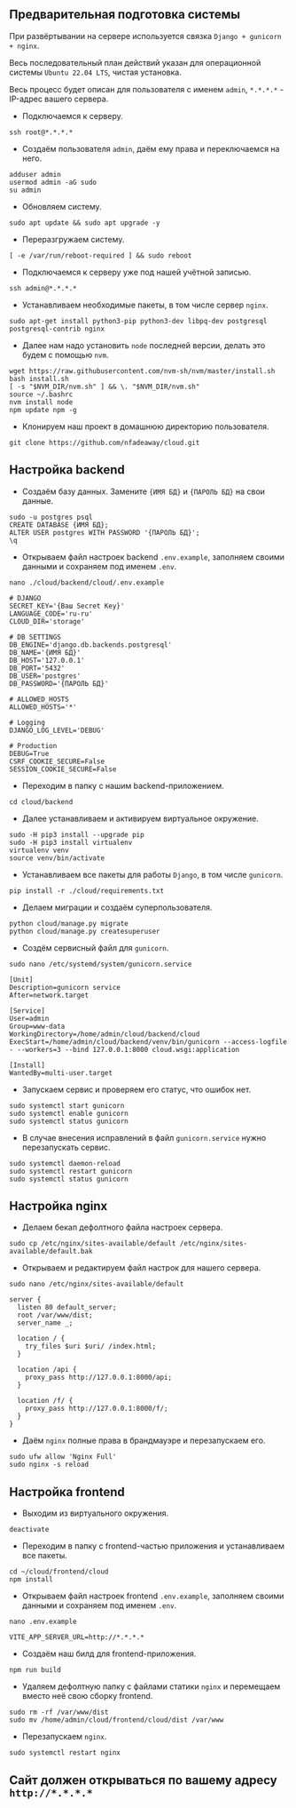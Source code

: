 ## Предварительная подготовка системы

При развёртывании на сервере используется связка `Django + gunicorn + nginx`.

Весь последовательный план действий указан для операционной системы `Ubuntu 22.04 LTS`, чистая установка.

Весь процесс будет описан для пользователя с именем `admin`, `*.*.*.*` - IP-адрес вашего сервера. 

- Подключаемся к серверу.

`ssh root@*.*.*.*`

- Создаём пользователя `admin`, даём ему права и переключаемся на него.
```
adduser admin
usermod admin -aG sudo
su admin
```
- Обновляем систему.

`sudo apt update && sudo apt upgrade -y`

- Переразгружаем систему.

`[ -e /var/run/reboot-required ] && sudo reboot`

- Подключаемся к серверу уже под нашей учётной записью.

`ssh admin@*.*.*.*`

- Устанавливаем необходимые пакеты, в том числе сервер `nginx`.

`sudo apt-get install python3-pip python3-dev libpq-dev postgresql postgresql-contrib nginx`

- Далее нам надо установить `node` последней версии, делать это будем с помощью `nvm`.

```
wget https://raw.githubusercontent.com/nvm-sh/nvm/master/install.sh
bash install.sh
[ -s "$NVM_DIR/nvm.sh" ] && \. "$NVM_DIR/nvm.sh"
source ~/.bashrc
nvm install node
npm update npm -g
```

- Клонируем наш проект в домашнюю директорию пользователя.

`git clone https://github.com/nfadeaway/cloud.git`

## Настройка backend

- Создаём базу данных. Замените `{ИМЯ БД}` и `{ПАРОЛЬ БД}` на свои данные.

```
sudo -u postgres psql
CREATE DATABASE {ИМЯ БД};
ALTER USER postgres WITH PASSWORD '{ПАРОЛЬ БД}';
\q
```
- Открываем файл настроек backend `.env.example`, заполняем своими данными и сохраняем под именем `.env`.

`nano ./cloud/backend/cloud/.env.example`

```
# DJANGO
SECRET_KEY='{Ваш Secret Key}'
LANGUAGE_CODE='ru-ru'
CLOUD_DIR='storage'

# DB SETTINGS
DB_ENGINE='django.db.backends.postgresql'
DB_NAME='{ИМЯ БД}'
DB_HOST='127.0.0.1'
DB_PORT='5432'
DB_USER='postgres'
DB_PASSWORD='{ПАРОЛЬ БД}'

# ALLOWED_HOSTS
ALLOWED_HOSTS='*'

# Logging
DJANGO_LOG_LEVEL='DEBUG'

# Production
DEBUG=True
CSRF_COOKIE_SECURE=False
SESSION_COOKIE_SECURE=False
```

- Переходим в папку с нашим backend-приложением.

`cd cloud/backend`

- Далее устанавливаем и активируем виртуальное окружение.

```
sudo -H pip3 install --upgrade pip
sudo -H pip3 install virtualenv
virtualenv venv
source venv/bin/activate
```

- Устанавливаем все пакеты для работы `Django`, в том числе `gunicorn`.

`pip install -r ./cloud/requirements.txt`

- Делаем миграции и создаём суперпользователя.

```
python cloud/manage.py migrate
python cloud/manage.py createsuperuser
```

- Создём сервисный файл для `gunicorn`.

`sudo nano /etc/systemd/system/gunicorn.service`

```
[Unit]
Description=gunicorn service
After=network.target

[Service]
User=admin
Group=www-data
WorkingDirectory=/home/admin/cloud/backend/cloud
ExecStart=/home/admin/cloud/backend/venv/bin/gunicorn --access-logfile - --workers=3 --bind 127.0.0.1:8000 cloud.wsgi:application

[Install]
WantedBy=multi-user.target
```

- Запускаем сервис и проверяем его статус, что ошибок нет.

```
sudo systemctl start gunicorn
sudo systemctl enable gunicorn
sudo systemctl status gunicorn
```

- В случае внесения исправлений в файл `gunicorn.service` нужно перезапускать сервис.

```
sudo systemctl daemon-reload
sudo systemctl restart gunicorn
sudo systemctl status gunicorn
```

## Настройка nginx

- Делаем бекап дефолтного файла настроек сервера.

`sudo cp /etc/nginx/sites-available/default /etc/nginx/sites-available/default.bak`

- Открываем и редактируем файл настрок для нашего сервера.

`sudo nano /etc/nginx/sites-available/default`

```
server {
  listen 80 default_server;
  root /var/www/dist;
  server_name _;

  location / {
    try_files $uri $uri/ /index.html;
  }

  location /api {
    proxy_pass http://127.0.0.1:8000/api;
  }

  location /f/ {
    proxy_pass http://127.0.0.1:8000/f/;
  }
}
```

- Даём `nginx` полные права в брандмауэре и перезапускаем его.

```
sudo ufw allow 'Nginx Full'
sudo nginx -s reload
```

## Настройка frontend

- Выходим из виртуального окружения.

`deactivate`

- Переходим в папку с frontend-частью приложения и устанавливаем все пакеты.

```
cd ~/cloud/frontend/cloud
npm install
```

- Открываем файл настроек frontend `.env.example`, заполняем своими данными и сохраняем под именем `.env`.

`nano .env.example`

`VITE_APP_SERVER_URL=http://*.*.*.*`

- Создаём наш билд для frontend-приложения.

`npm run build`

- Удаляем дефолтную папку с файлами статики `nginx` и перемещаем вместо неё свою сборку frontend.

```
sudo rm -rf /var/www/dist
sudo mv /home/admin/cloud/frontend/cloud/dist /var/www
```
- Перезапускаем `nginx`.

`sudo systemctl restart nginx`

## Сайт должен открываться по вашему адресу `http://*.*.*.*`